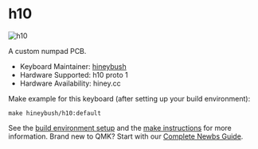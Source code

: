# h10

![h10](https://imgur.com/a/H01u2Sw)

A custom numpad PCB.

* Keyboard Maintainer: [hineybush](https://github.com/hineybush)
* Hardware Supported: h10 proto 1
* Hardware Availability: hiney.cc

Make example for this keyboard (after setting up your build environment):

    make hineybush/h10:default

See the [build environment setup](https://docs.qmk.fm/#/getting_started_build_tools) and the [make instructions](https://docs.qmk.fm/#/getting_started_make_guide) for more information. Brand new to QMK? Start with our [Complete Newbs Guide](https://docs.qmk.fm/#/newbs).
